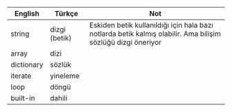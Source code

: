 | English    | Türkçe        | Not                                                                                                          |
|------------|---------------|--------------------------------------------------------------------------------------------------------------|
| string     | dizgi (betik) | Eskiden betik kullanıldığı için hala bazı notlarda betik kalmış olabilir. Ama bilişim sözlüğü dizgi öneriyor |
| array      | dizi          |   |
| dictionary | sözlük        |  |
| iterate    | yineleme      |  |
| loop       | döngü         |  |
| built-in   | dahili		 |  |